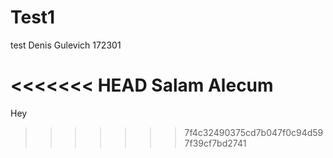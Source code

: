 # Test1
test
Denis Gulevich
172301

<<<<<<< HEAD
Salam  Alecum 
=======
Hey
>>>>>>> 7f4c32490375cd7b047f0c94d597f39cf7bd2741
